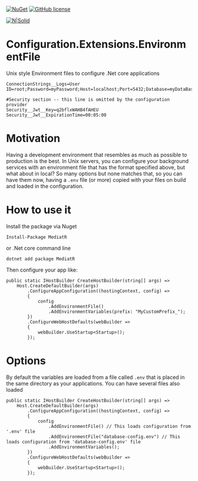 [![NuGet](https://img.shields.io/nuget/v/Configuration.Extensions.EnvironmentFile.svg?style=flat)](https://www.nuget.org/packages/Configuration.Extensions.EnvironmentFile/) 
[![GitHub license](https://img.shields.io/github/license/griffo-io/Configuration.Extensions.EnvironmentFile.svg)](https://raw.githubusercontent.com/griffo-io/Configuration.Extensions.EnvironmentFile/master/LICENSE)

[![N|Solid](https://avatars2.githubusercontent.com/u/39886363?s=200&v=4)](https://github.com/griffo-io/Configuration.Extensions.EnvironmentFile)


# Configuration.Extensions.EnvironmentFile

Unix style Environment files to configure .Net core applications

```
ConnectionStrings__Logs=User ID=root;Password=myPassword;Host=localhost;Port=5432;Database=myDataBase;

#Security section -- this line is omitted by the configuration provider
Security__Jwt__Key=q2bflxWAHB4fAHEU
Security__Jwt__ExpirationTime=00:05:00
```

# Motivation

Having a development environment that resembles as much as possible to production is the best.
In Unix servers, you can configure your background services with an environment file that has the format specified above, but what about in local?
So many options but none matches that, so you can have them now, having a `.env` file (or more) copied with your files on build and loaded in the configuration.

# How to use it

Install the package via Nuget

```
Install-Package MediatR

```

or .Net core command line


```
dotnet add package MediatR

```

Then configure your app like:


```
public static IHostBuilder CreateHostBuilder(string[] args) =>
	Host.CreateDefaultBuilder(args)
		.ConfigureAppConfiguration((hostingContext, config) =>
		{
			config
				.AddEnvironmentFile()
				.AddEnvironmentVariables(prefix: "MyCustomPrefix_");
		})
		.ConfigureWebHostDefaults(webBuilder =>
		{
			webBuilder.UseStartup<Startup>();
		});

```

# Options

By default the variables are loaded from a file called `.env` that is placed in the same directory as your applications.
You can have several files also loaded

```
public static IHostBuilder CreateHostBuilder(string[] args) =>
	Host.CreateDefaultBuilder(args)
		.ConfigureAppConfiguration((hostingContext, config) =>
		{
			config
				.AddEnvironmentFile() // This loads configuration from '.env' file
				.AddEnvironmentFile("database-config.env") // This loads configuration from 'database-config.env' file
				.AddEnvironmentVariables();
		})
		.ConfigureWebHostDefaults(webBuilder =>
		{
			webBuilder.UseStartup<Startup>();
		});

```

